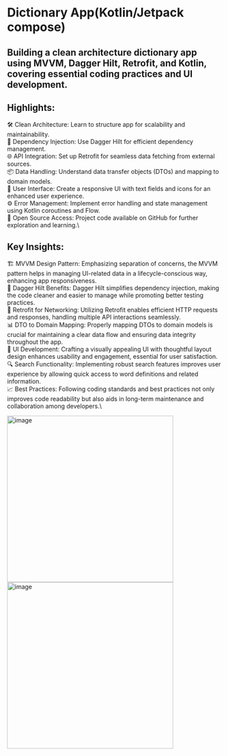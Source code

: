 
# Dictionary App(Kotlin/Jetpack compose)
## Building a clean architecture dictionary app using MVVM, Dagger Hilt, Retrofit, and Kotlin, covering essential coding practices and UI development.
## Highlights:
🛠️ Clean Architecture: Learn to structure app for scalability and maintainability.\
🔌 Dependency Injection: Use Dagger Hilt for efficient dependency management.\
🌐 API Integration: Set up Retrofit for seamless data fetching from external sources.\
📦 Data Handling: Understand data transfer objects (DTOs) and mapping to domain models.\
📲 User Interface: Create a responsive UI with text fields and icons for an enhanced user experience.\
⚙️ Error Management: Implement error handling and state management using Kotlin coroutines and Flow.\
📂 Open Source Access: Project code available on GitHub for further exploration and learning.\
## Key Insights:
🏗️ MVVM Design Pattern: Emphasizing separation of concerns, the MVVM pattern helps in managing UI-related data in a lifecycle-conscious way, enhancing app responsiveness.\
🧩 Dagger Hilt Benefits: Dagger Hilt simplifies dependency injection, making the code cleaner and easier to manage while promoting better testing practices.\
🔄 Retrofit for Networking: Utilizing Retrofit enables efficient HTTP requests and responses, handling multiple API interactions seamlessly.\
📊 DTO to Domain Mapping: Properly mapping DTOs to domain models is crucial for maintaining a clear data flow and ensuring data integrity throughout the app.\
🎨 UI Development: Crafting a visually appealing UI with thoughtful layout design enhances usability and engagement, essential for user satisfaction.\
🔍 Search Functionality: Implementing robust search features improves user experience by allowing quick access to word definitions and related information.\
📈 Best Practices: Following coding standards and best practices not only improves code readability but also aids in long-term maintenance and collaboration among developers.\

<img width="389" alt="image" src="https://github.com/user-attachments/assets/dd0e4ffd-cfa8-45bd-b194-c76baf6742b4">
<img width="389" alt="image" src="https://github.com/user-attachments/assets/b8047086-ae0f-4d6b-93bc-db7c7a0f160b">
